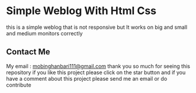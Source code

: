 # Simple Weblog With Html Css
this is a simple weblog that is not responsive but It works on big and small and medium monitors correctly

## Contact Me
My email : mobinghanbari111@gmail.com
thank you so much for seeing this repository if you like this project please click on the star button and if you have a comment about this project please send me an email or do contribute
